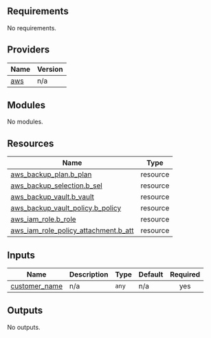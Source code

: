 ## Requirements

No requirements.

## Providers

| Name | Version |
|------|---------|
| <a name="provider_aws"></a> [aws](#provider\_aws) | n/a |

## Modules

No modules.

## Resources

| Name | Type |
|------|------|
| [aws_backup_plan.b_plan](https://registry.terraform.io/providers/hashicorp/aws/latest/docs/resources/backup_plan) | resource |
| [aws_backup_selection.b_sel](https://registry.terraform.io/providers/hashicorp/aws/latest/docs/resources/backup_selection) | resource |
| [aws_backup_vault.b_vault](https://registry.terraform.io/providers/hashicorp/aws/latest/docs/resources/backup_vault) | resource |
| [aws_backup_vault_policy.b_policy](https://registry.terraform.io/providers/hashicorp/aws/latest/docs/resources/backup_vault_policy) | resource |
| [aws_iam_role.b_role](https://registry.terraform.io/providers/hashicorp/aws/latest/docs/resources/iam_role) | resource |
| [aws_iam_role_policy_attachment.b_att](https://registry.terraform.io/providers/hashicorp/aws/latest/docs/resources/iam_role_policy_attachment) | resource |

## Inputs

| Name | Description | Type | Default | Required |
|------|-------------|------|---------|:--------:|
| <a name="input_customer_name"></a> [customer\_name](#input\_customer\_name) | n/a | `any` | n/a | yes |

## Outputs

No outputs.
